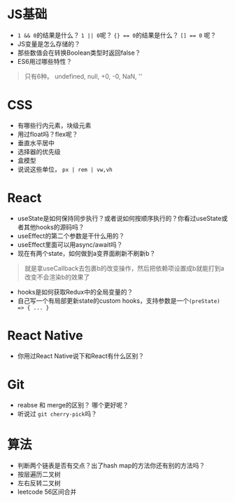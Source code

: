 
# JS基础

- `1 && 0`的结果是什么？ `1 || 0`呢？ `{} == 0`的结果是什么？ `[] == 0` 呢？
- JS变量是怎么存储的？
- 那些数值会在转换Boolean类型时返回false？
- ES6用过哪些特性？

> 只有6种。 undefined, null, +0, -0, NaN, ''

# CSS
- 有哪些行内元素，块级元素
- 用过float吗？flex呢？
- 垂直水平居中
- 选择器的优先级
- 盒模型
- 说说这些单位， `px | rem | vw,vh`

# React

- useState是如何保持同步执行？或者说如何按顺序执行的？你看过useState或者其他hooks的源码吗？
- useEffect的第二个参数是干什么用的？
- useEffect里面可以用async/await吗？
- 现在有两个state，如何做到a变界面刷新不刷新b？

> 就是拿useCallback去包裹b的改变操作，然后把依赖项设置成b就能打到a改变不会渲染b的效果了


- hooks是如何获取Redux中的全局变量的？
- 自己写一个有局部更新state的custom hooks，支持参数是一个`(preState) => { ... }`

# React Native
- 你用过React Native说下和React有什么区别？

# Git
- reabse 和 merge的区别？ 哪个更好呢？
- 听说过 `git cherry-pick`吗？

# 算法
- 判断两个链表是否有交点？出了hash map的方法你还有别的方法吗？
- 按层遍历二叉树
- 左右反转二叉树
- leetcode 56区间合并